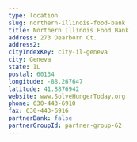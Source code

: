 ```yaml
---
type: location
slug: northern-illinois-food-bank
title: Northern Illinois Food Bank
address: 273 Dearborn Ct.
address2: 
cityIndexKey: city-il-geneva
city: Geneva
state: IL
postal: 60134
longitude: -88.267647
latitude: 41.8876942
website: www.SolveHungerToday.org
phone: 630-443-6910
fax: 630-443-6916
partnerBank: false
partnerGroupId: partner-group-62
---
```

